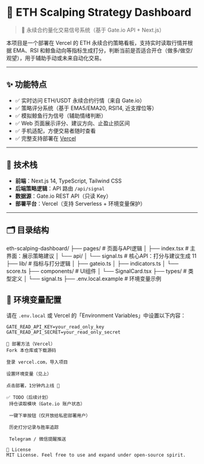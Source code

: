 # 🚀 ETH Scalping Strategy Dashboard

> 🧠 永续合约量化交易信号系统（基于 Gate.io API + Next.js）

本项目是一个部署在 Vercel 的 ETH 永续合约策略看板，支持实时读取行情并根据 EMA、RSI 和鲸鱼动向等指标生成打分，判断当前是否适合开仓（做多/做空/观望），用于辅助手动或未来自动化交易。

---

## ✨ 功能特点

- ✅ 实时访问 ETH/USDT 永续合约行情（来自 Gate.io）
- ✅ 策略评分系统（基于 EMA5/EMA20, RSI14, 近支撑位等）
- ✅ 模拟鲸鱼行为信号（辅助情绪判断）
- ✅ Web 页面展示评分、建议方向、止盈止损区间
- ✅ 手机适配，方便交易者随时查看
- ✅ 完整支持部署在 [Vercel](https://vercel.com)

---

## 🔧 技术栈

- **前端**：Next.js 14, TypeScript, Tailwind CSS
- **后端策略逻辑**：API 路由 `/api/signal`
- **数据源**：Gate.io REST API（只读 Key）
- **部署平台**：Vercel（支持 Serverless + 环境变量保护）

---

## 🗂️ 目录结构

eth-scalping-dashboard/ 
├── pages/ # 页面与API逻辑 
│ ├── index.tsx # 主界面：展示策略建议 
│ └── api/ 
│ └── signal.ts # 核心API：打分与建议生成 11
├── lib/ # 指标与打分逻辑 
│ ├── gateio.ts 
│ ├── indicators.ts 
│ └── score.ts 
├── components/ # UI组件 
│ └── SignalCard.tsx 
├── types/ # 类型定义 
│ └── signal.ts 
├── .env.local.example # 环境变量示例


## 🧪 环境变量配置

请在 `.env.local` 或 Vercel 的「Environment Variables」中设置以下内容：

```env
GATE_READ_API_KEY=your_read_only_key
GATE_READ_API_SECRET=your_read_only_secret

🧭 部署方法（Vercel）
Fork 本仓库或下载源码

登录 vercel.com，导入项目

设置环境变量（见上）

点击部署，1分钟内上线 🎉

✅ TODO（后续计划）
 持仓读取模块（Gate.io 账户状态）

 一键下单按钮（仅开放给私密部署用户）

 历史打分记录与胜率追踪

 Telegram / 微信提醒推送

📄 License
MIT License. Feel free to use and expand under open-source spirit.
